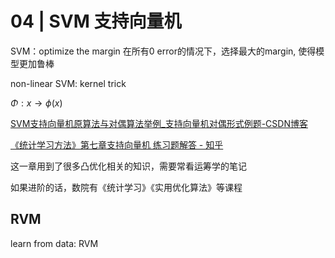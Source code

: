 # 04 | SVM 支持向量机


SVM：optimize the margin
在所有0 error的情况下，选择最大的margin, 使得模型更加鲁棒

non-linear SVM: kernel trick

$\Phi: x \rightarrow \phi(x)$



[SVM支持向量机原算法与对偶算法举例\_支持向量机对偶形式例题-CSDN博客](https://blog.csdn.net/u013066730/article/details/123711427)

[《统计学习方法》第七章支持向量机 练习题解答 - 知乎](https://zhuanlan.zhihu.com/p/345109827)

这一章用到了很多凸优化相关的知识，需要常看运筹学的笔记

如果进阶的话，数院有《统计学习》《实用优化算法》等课程


## RVM

learn from data: RVM 



